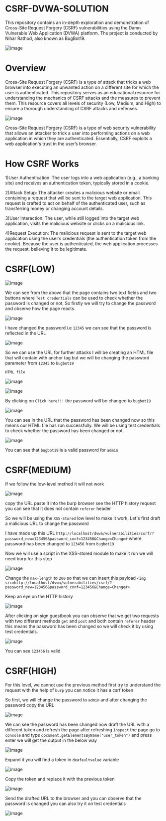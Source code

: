 # CSRF-DVWA-SOLUTION
This repository contains an in-depth exploration and demonstration of Cross-Site Request Forgery (CSRF) vulnerabilities using the Damn Vulnerable Web Application (DVWA) platform. The project is conducted by Nihar Rathod, also known as BugBot19.

![image](https://github.com/kashrathod19/CSRF-DVWA-SOLUTION/assets/54115061/10b44cf3-d0c5-41eb-8291-3d61a8113e54)

# Overview
Cross-Site Request Forgery (CSRF) is a type of attack that tricks a web browser into executing an unwanted action on a different site for which the user is authenticated. This repository serves as an educational resource for understanding the mechanics of CSRF attacks and the measures to prevent them. This resource covers all levels of security (Low, Medium, and High) to ensure a thorough understanding of CSRF attacks and defenses.

![image](https://github.com/kashrathod19/CSRF-DVWA-SOLUTION/assets/54115061/4d996ab7-a364-4c8a-b5fb-29bb4916830a)

Cross-Site Request Forgery (CSRF) is a type of web security vulnerability that allows an attacker to trick a user into performing actions on a web application in which they are authenticated. Essentially, CSRF exploits a web application's trust in the user’s browser.

# How CSRF Works
1)User Authentication: The user logs into a web application (e.g., a banking site) and receives an authentication token, typically stored in a cookie.

2)Attack Setup: The attacker creates a malicious website or email containing a request that will be sent to the target web application. This request is crafted to act on behalf of the authenticated user, such as transferring money or changing account details.

3)User Interaction: The user, while still logged into the target web application, visits the malicious website or clicks on a malicious link.

4)Request Execution: The malicious request is sent to the target web application using the user’s credentials (the authentication token from the cookie). Because the user is authenticated, the web application processes the request, believing it to be legitimate.

# CSRF(LOW)

![image](https://github.com/kashrathod19/CSRF-DVWA-SOLUTION/assets/54115061/971a65d8-fc72-4444-8723-a4d9e2842453)

We can see from the above that the page contains two text fields and two buttons where ```Test credentials``` can be used to check whether the password is changed or not, So firstly we will try to change the password and observe how the page reacts.

![image](https://github.com/kashrathod19/CSRF-DVWA-SOLUTION/assets/54115061/f8676cce-c5f7-468a-b362-487f4c73466e)

I have changed the password i.e ```12345``` we can see that the password is reflected in the URL 

![image](https://github.com/kashrathod19/CSRF-DVWA-SOLUTION/assets/54115061/705d57a9-1759-4cd1-9a93-92e21d1ec18b)

So we can use the URL for further attacks I will be creating an HTML file that will contain with anchor tag but we will be changing the password parameter from ```12345``` to ```bugbot19```

```HTML file```

![image](https://github.com/kashrathod19/CSRF-DVWA-SOLUTION/assets/54115061/484e250b-5737-4a8f-afaa-e3f862dc5370)


![image](https://github.com/kashrathod19/CSRF-DVWA-SOLUTION/assets/54115061/105b0d7b-19cf-44ed-bc05-96fb3cc614df)

By clicking on ```Click here!!!``` the password will be changed to ```bugbot19```

![image](https://github.com/kashrathod19/CSRF-DVWA-SOLUTION/assets/54115061/f4e4c1fc-9ca8-41d9-8d92-de902ff2193c)

You can see in the URL that the password has been changed now so this means our HTML file has run successfully. We will be using test credentials to check whether the password has been changed or not.

![image](https://github.com/kashrathod19/CSRF-DVWA-SOLUTION/assets/54115061/ebb17174-e896-4d1b-9aee-4fc4dc3f90a0)

You can see that ```bugbot19``` is a valid password for ```admin```

# CSRF(MEDIUM)

If we follow the low-level method it will not work 

![image](https://github.com/kashrathod19/CSRF-DVWA-SOLUTION/assets/54115061/f4a39049-0396-4143-abbe-b5495b8f0b0d)

copy the URL paste it into the burp browser see the HTTP history request you can see that it does not contain ```referer``` header

So we will be using the ```XSS-Stored``` low level to make it work, Let's first draft a malicious URL to change the password 

I have made up this URL ```http://localhost/dvwa/vulnerabilities/csrf/?password_new=123456&password_conf=123456&Change=Change#``` where password has been changed to ```123456``` from ```bugbot19```

Now we will use a script in the XSS-stored module to make it run we will need burp for this step

![image](https://github.com/kashrathod19/CSRF-DVWA-SOLUTION/assets/54115061/ef239e88-bc86-4089-8545-b886e2b7354b)

Change the ```max-length``` to ```200``` so that we can insert this payload ```<img src=http://localhost/dvwa/vulnerabilities/csrf/?password_new=123456&password_conf=123456&Change=Change#>```

Keep an eye on the HTTP history 

![image](https://github.com/kashrathod19/CSRF-DVWA-SOLUTION/assets/54115061/cff89b31-2e58-4e67-8502-5ca574d6e5c7)

After clicking on sign guestbook you can observe that we get two requests with two different methods ```get``` and ```post``` and both contain ```referer``` header this means the password has been changed so we will check it by using test credentials.

![image](https://github.com/kashrathod19/CSRF-DVWA-SOLUTION/assets/54115061/b237be69-945b-4a64-8ab4-317a57decc6e)

You can see ```123456``` is valid 

# CSRF(HIGH)

For this level, we cannot use the previous method first try to understand the request with the help of ```burp``` you can notice it has a csrf token 

So first, we will change the password to ```admin``` and after changing the password copy the URL 

![image](https://github.com/kashrathod19/CSRF-DVWA-SOLUTION/assets/54115061/7d9802c8-0ea7-423f-a7dc-357ee953601f)

We can see the password has been changed now draft the URL with a different token and refresh the page after refreshing ```inspect``` the page go to ```console``` and type ```document.getElementsByName("user_token")``` and press enter we will get the output in the below way

![image](https://github.com/kashrathod19/CSRF-DVWA-SOLUTION/assets/54115061/a593fcfd-e849-42d9-acc9-0320de6cdc50)

Expand it you will find a token in ```deafaultvalue``` variable 

![image](https://github.com/kashrathod19/CSRF-DVWA-SOLUTION/assets/54115061/97d7600d-822f-4989-b007-317c82fc8e45)

Copy the token and replace it with the previous token 

![image](https://github.com/kashrathod19/CSRF-DVWA-SOLUTION/assets/54115061/e0b90bf6-4048-4d54-a89d-3c5a65a99fe9)

Send the drafted URL to the browser and you can observe that the password is changed you can also try it on test credentials 

![image](https://github.com/kashrathod19/CSRF-DVWA-SOLUTION/assets/54115061/6a894e46-0255-49f9-ae2c-62e5ae559dec)




